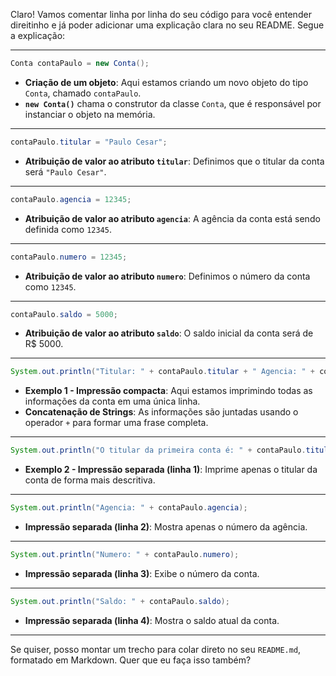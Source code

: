 Claro! Vamos comentar linha por linha do seu código para você entender direitinho e já poder adicionar uma explicação clara no seu README. Segue a explicação:

---

```java
Conta contaPaulo = new Conta();
```
- **Criação de um objeto**: Aqui estamos criando um novo objeto do tipo `Conta`, chamado `contaPaulo`.
- **`new Conta()`** chama o construtor da classe `Conta`, que é responsável por instanciar o objeto na memória.

---

```java
contaPaulo.titular = "Paulo Cesar";
```
- **Atribuição de valor ao atributo `titular`**: Definimos que o titular da conta será `"Paulo Cesar"`.

---

```java
contaPaulo.agencia = 12345;
```
- **Atribuição de valor ao atributo `agencia`**: A agência da conta está sendo definida como `12345`.

---

```java
contaPaulo.numero = 12345;
```
- **Atribuição de valor ao atributo `numero`**: Definimos o número da conta como `12345`.

---

```java
contaPaulo.saldo = 5000;
```
- **Atribuição de valor ao atributo `saldo`**: O saldo inicial da conta será de R$ 5000.

---

```java
System.out.println("Titular: " + contaPaulo.titular + " Agencia: " + contaPaulo.agencia + " Numero: " + contaPaulo.numero +  " Saldo: R$ " + contaPaulo.saldo);
```
- **Exemplo 1 - Impressão compacta**: Aqui estamos imprimindo todas as informações da conta em uma única linha.
- **Concatenação de Strings**: As informações são juntadas usando o operador `+` para formar uma frase completa.

---

```java
System.out.println("O titular da primeira conta é: " + contaPaulo.titular);
```
- **Exemplo 2 - Impressão separada (linha 1)**: Imprime apenas o titular da conta de forma mais descritiva.

---

```java
System.out.println("Agencia: " + contaPaulo.agencia);
```
- **Impressão separada (linha 2)**: Mostra apenas o número da agência.

---

```java
System.out.println("Numero: " + contaPaulo.numero);
```
- **Impressão separada (linha 3)**: Exibe o número da conta.

---

```java
System.out.println("Saldo: " + contaPaulo.saldo);
```
- **Impressão separada (linha 4)**: Mostra o saldo atual da conta.

---

Se quiser, posso montar um trecho para colar direto no seu `README.md`, formatado em Markdown. Quer que eu faça isso também?